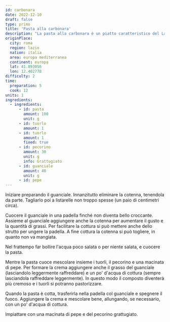```yaml
---
id: carbonara
date: 2022-12-10
draft: false
type: primo
title: 'Pasta alla carbonara'
description: "La pasta alla carbonara è un piatto caratteristico del Lazio e più in particolare di Roma, preparato con ingredienti popolari e dal gusto intenso. I tipi di pasta tradizionalmente più usati sono gli spaghetti e i rigatoni. Le origini del piatto sono incerte e al riguardo esistono diverse ipotesi, la più accreditata delle quali riconduce la sua comparsa ad un'origine laziale."
originPlace:
  city: roma
  region: lazio
  nation: italia
  area: europa mediterranea
  continent: europa
  lat: 41.893056
  lon: 12.482778
difficulty: 2
time:
  preparation: 5
  cook: 12
units: 1
ingredients:
  - ingredients:
      - id: pasta
        amount: 100
        unit: g
      - id: tuorlo
        amount: 1
      - id: tuorlo
        amount: 1
        fixed: true
      - id: pecorino
        amount: 30
        unit: g
        info: Grattugiato
      - id: guanciale
        amount: 40
        unit: g
      - id: pepe
---
```


Iniziare preparando il guanciale. Innanzitutto eliminare la cotenna, tenendola da parte. Tagliarlo poi a listarelle non troppo spesse (un paio di centimetri circa).

Cuocere il guanciale in una padella finché non diventa bello croccante. Assieme al guanciale aggiungere anche la cotenna per aumentare il gusto e la quantità di grassi. Per facilitare la cottura si può mettere anche dello strutto per ungere la padella. A fine cottura la cotenna si può togliere, in quanto non va mangiata.

Nel frattempo far bollire l'acqua poco salata o per niente salata, e cuocere la pasta.

Mentre la pasta cuoce mescolare insieme i tuorli, il pecorino e una macinata di pepe. Per formare la crema aggiungere anche il grasso del guanciale (lasciandolo leggermente raffreddare) e un po' d'acqua di cottura (sempre lasciandola raffreddare leggermente). In questo modo il composto diventerà più cremoso e i tuorli si potranno pastorizzare.

Quando la pasta è cotta, trasferirla nella padella col guanciale e spegnere il fuoco. Aggiungere la crema e mescolare bene, allungando, se necessario, con un po' d'acqua di cottura.

Impiattare con una macinata di pepe e del pecorino grattugiato.
